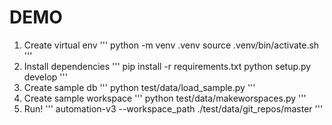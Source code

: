 
# DEMO

1. Create virtual env
'''
python -m venv .venv
source .venv/bin/activate.sh
'''
2. Install dependencies
'''
pip install -r requirements.txt
python setup.py develop
'''
3. Create sample db
'''
python test/data/load_sample.py
'''
4. Create sample workspace
'''
python test/data/makeworspaces.py
'''
5. Run!
'''
automation-v3 --workspace_path ./test/data/git_repos/master
'''
